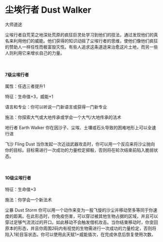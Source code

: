 # 尘埃行者 Dust Walker

大师道途

尘埃行者自荒芜之地深处荒原的疯狂巨灵处学习到他们的技法，通过发现他们的真名来利用他们的威能。他们获得的知识动摇了尘埃行者的思维，使他们像他们疯狂的赞助人一样任性而极富毁灭性。有些人追求这条道途来治愈这片土地，而另一些人则利用它来增长自己的力量。

 

#### 7级尘埃行者

属性：任选三者提升1

特征：生命值+3，威能+1

语言和专业：你可以听说一门新语言或获得一门新专业

施法：你探索大气或大地传承或学会一个大气/大地传承的法术

地行者 Earth Walker
你在因沙子、尘埃、土壤或石头导致的困难地形上可以全速行进

飞沙 Fling Dust
当你发起一次近战武器攻击时，你可以用一个反应来将沙尘抛向你的目标。目标需进行一次成功的力量检定掷骰，否则将在轮次结束前陷入脆弱状态。

 

#### 10级尘埃行者

特征：生命值+3

施法：你学会一个新法术

尘暴 Dust Storm
你可以用一个动作来变为一股飞旋的沙尘并移动至多等同于你速度的距离。在此形态时，你免疫伤害，可以穿过被其他生物占据的区域，并且可以穿过足够气流流过的开口。如此移动不会触发借机攻击。当你结束移动时，你变回原本的形态，并且你周围2码内有视觉的生物需进行一次成功的力量检定，否则将陷入1轮目盲状态。你可以使用此天赋1+威能值次，在完成休息后恢复使用次数。
